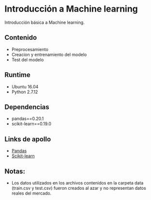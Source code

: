 # Introducción a Machine learning

Introducción básica a Machine learning.


## Contenido

- Preprocesamiento
- Creacion y entrenamiento del modelo 
- Test del modelo

## Runtime

- Ubuntu 16.04
- Python 2.7.12

## Dependencias

- pandas==0.20.1
- scikit-learn==0.19.0

## Links de apollo 

- [Pandas](https://pandas.pydata.org/)  
- [Scikit-learn](http://scikit-learn.org/stable/) 

## Notas:

- Los datos utilizados en los archivos contenidos en la carpeta data (train.csv y test.csv) fueron creados al azar y no representan datos reales del mercado.
